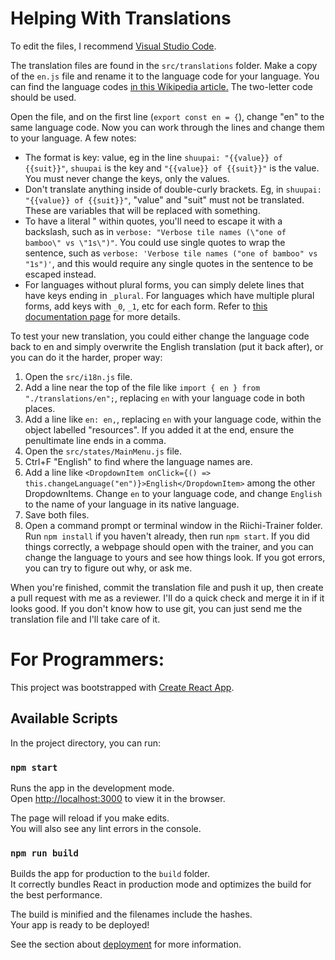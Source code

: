 # Helping With Translations

To edit the files, I recommend [Visual Studio Code](https://code.visualstudio.com/).

The translation files are found in the `src/translations` folder. Make a copy of the `en.js` file and rename it to the language code for your language. You can find the language codes [in this Wikipedia article.](https://en.wikipedia.org/wiki/List_of_ISO_639-1_codes) The two-letter code should be used.

Open the file, and on the first line (`export const en = {`), change "en" to the same language code. Now you can work through the lines and change them to your language. A few notes:

* The format is key: value, eg in the line `shuupai: "{{value}} of {{suit}}"`, `shuupai` is the key and `"{{value}} of {{suit}}"` is the value. You must never change the keys, only the values.
* Don't translate anything inside of double-curly brackets. Eg, in `shuupai: "{{value}} of {{suit}}"`, "value" and "suit" must not be translated. These are variables that will be replaced with something.
* To have a literal " within quotes, you'll need to escape it with a backslash, such as in `verbose: "Verbose tile names (\"one of bamboo\" vs \"1s\")"`. You could use single quotes to wrap the sentence, such as `verbose: 'Verbose tile names ("one of bamboo" vs "1s")'`, and this would require any single quotes in the sentence to be escaped instead.
* For languages without plural forms, you can simply delete lines that have keys ending in `_plural`. For languages which have multiple plural forms, add keys with `_0`, `_1`, etc for each form. Refer to [this documentation page](https://www.i18next.com/translation-function/plurals) for more details.

To test your new translation, you could either change the language code back to en and simply overwrite the English translation (put it back after), or you can do it the harder, proper way:

1) Open the `src/i18n.js` file.
2) Add a line near the top of the file like `import { en } from "./translations/en";`, replacing `en` with your language code in both places.
3) Add a line like `en: en,`, replacing `en` with your language code, within the object labelled "resources". If you added it at the end, ensure the penultimate line ends in a comma.
4) Open the `src/states/MainMenu.js` file.
5) Ctrl+F "English" to find where the language names are.
6) Add a line like `<DropdownItem onClick={() => this.changeLanguage("en")}>English</DropdownItem>` among the other DropdownItems. Change `en` to your language code, and change `English` to the name of your language in its native language.
7) Save both files.
8) Open a command prompt or terminal window in the Riichi-Trainer folder. Run `npm install` if you haven't already, then run `npm start`. If you did things correctly, a webpage should open with the trainer, and you can change the language to yours and see how things look. If you got errors, you can try to figure out why, or ask me.

When you're finished, commit the translation file and push it up, then create a pull request with me as a reviewer. I'll do a quick check and merge it in if it looks good. If you don't know how to use git, you can just send me the translation file and I'll take care of it.

# For Programmers:
This project was bootstrapped with [Create React App](https://github.com/facebook/create-react-app).

## Available Scripts

In the project directory, you can run:

### `npm start`

Runs the app in the development mode.<br>
Open [http://localhost:3000](http://localhost:3000) to view it in the browser.

The page will reload if you make edits.<br>
You will also see any lint errors in the console.

### `npm run build`

Builds the app for production to the `build` folder.<br>
It correctly bundles React in production mode and optimizes the build for the best performance.

The build is minified and the filenames include the hashes.<br>
Your app is ready to be deployed!

See the section about [deployment](https://facebook.github.io/create-react-app/docs/deployment) for more information.
